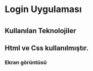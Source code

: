<h1>Login Uygulaması <h1>

<h2> Kullanılan Teknolojiler <h2>
Html ve Css kullanılmıştır.
 <h3> Ekran görüntüsü <h3>